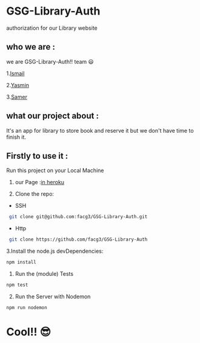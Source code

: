 # GSG-Library-Auth
authorization for our Library website

## who we are :

we are GSG-Library-Auth!! team :smiley:

1.[Ismail](https://github.com/ismail2009)

2.[Yasmin](https://github.com/yasminhillis)

3.[Samer](https://github.com/samarFayez)

## what our project about :

It's an app for library to store book and reserve it but we don't have time to finish it.

## Firstly to use it :

Run this project on your Local Machine

1. our Page :[in heroku]()

2. Clone the repo:

  - SSH

```sh
 git clone git@github.com:facg3/GSG-Library-Auth.git
```
- Http

```sh
 git clone https://github.com/facg3/GSG-Library-Auth
```

3.Install the node.js devDependencies:

```sh
npm install
```

1. Run the (module) Tests

  ```sh
  npm test
  ```

2. Run the Server with Nodemon

  ```sh
  npm run nodemon
  ```


# Cool!! :sunglasses:
